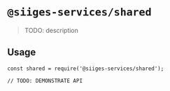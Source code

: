 # `@siiges-services/shared`

> TODO: description

## Usage

```
const shared = require('@siiges-services/shared');

// TODO: DEMONSTRATE API
```
